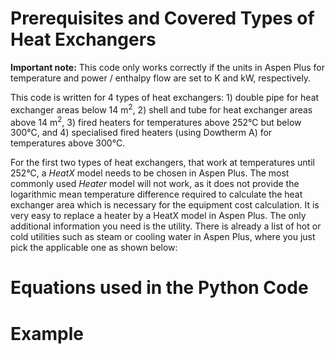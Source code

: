 # Prerequisites and Covered Types of Heat Exchangers

**Important note:** This code only works correctly if the units in Aspen Plus for temperature and power / enthalpy flow are set to K and kW, respectively.

This code is written for 4 types of heat exchangers: 1) double pipe for heat exchanger areas below 14 m<sup>2</sup>, 2) shell and tube for heat exchanger areas above 14 m<sup>2</sup>, 3) fired heaters for temperatures above 252°C but below 300°C, and 4) specialised fired heaters (using Dowtherm A) for temperatures above 300°C.

For the first two types of heat exchangers, that work at temperatures until 252°C, a *HeatX* model needs to be chosen in Aspen Plus. The most commonly used *Heater* model will not work, as it does not provide the logarithmic mean temperature difference required to calculate the heat exchanger area which is necessary for the equipment cost calculation. It is very easy to replace a heater by a HeatX model in Aspen Plus. The only additional information you need is the utility. There is already a list of hot or cold utilities such as steam or cooling water in Aspen Plus, where you just pick the applicable one as shown below:




# Equations used in the Python Code


# Example


